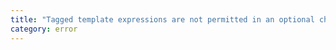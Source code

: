 ```yaml
---
title: "Tagged template expressions are not permitted in an optional chain."
category: error
---
```

